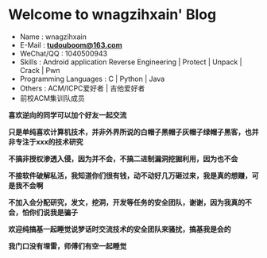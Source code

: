 # Welcome to wnagzihxain' Blog

- Name : wnagzihxain
- E-Mail : **tudouboom@163.com**
- WeChat/QQ : 1040500943
- Skills : Android application Reverse Engineering | Protect | Unpack | Crack | Pwn
- Programming Languages : C | Python | Java
- Others : ACM/ICPC爱好者 | 吉他爱好者
- 前校ACM集训队成员

**喜欢逆向的同学可以加个好友一起交流**

**只是单纯喜欢计算机技术，并非外界所说的白帽子黑帽子灰帽子绿帽子黑客，也并非专注于xxx的技术研究**

**不搞非授权渗透入侵，因为并不会，不搞二进制漏洞挖掘利用，因为也不会**

**不接软件破解私活，我知道你们很有钱，动不动好几万砸过来，我是真的想赚，可是我不会啊**

**不加入会分配研究，发文，挖洞，开发等任务的安全团队，谢谢，因为我真的不会，怕你们说我是骗子**

**欢迎纯搞基一起睡觉说梦话时交流技术的安全团队来骚扰，搞基我是会的**

**我门口没有埋雷，师傅们有空一起睡觉**

